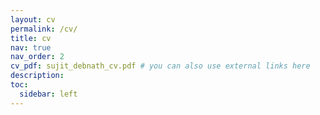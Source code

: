 ```yaml
---
layout: cv
permalink: /cv/
title: cv
nav: true
nav_order: 2
cv_pdf: sujit_debnath_cv.pdf # you can also use external links here
description: 
toc:
  sidebar: left
---
```

